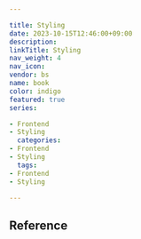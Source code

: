```yaml
---

title: Styling
date: 2023-10-15T12:46:00+09:00
description:
linkTitle: Styling
nav_weight: 4
nav_icon:
vendor: bs
name: book
color: indigo
featured: true
series:

- Frontend
- Styling
  categories:
- Frontend
- Styling
  tags:
- Frontend
- Styling

---
```


## Reference
